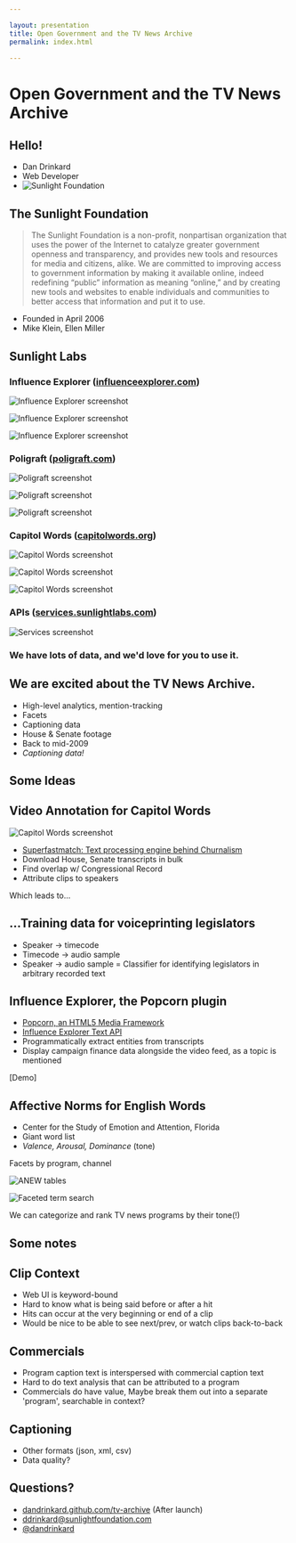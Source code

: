 ```yaml
---

layout: presentation
title: Open Government and the TV News Archive
permalink: index.html

---
```


# Open Government and the TV News Archive

## Hello!

+ Dan Drinkard
+ Web Developer
+ ![Sunlight Foundation](img/sun.png)

## The Sunlight Foundation

> The Sunlight Foundation is a non-profit, nonpartisan organization 
> that uses the power of the Internet to catalyze greater government 
> openness and transparency, and provides new tools and resources for 
> media and citizens, alike. We are committed to improving access to 
> government information by making it available online, indeed redefining 
> “public” information as meaning “online,” and by creating new tools and 
> websites to enable individuals and communities to better access that 
> information and put it to use.

+ Founded in April 2006
+ Mike Klein, Ellen Miller

## Sunlight Labs



### Influence Explorer ([influenceexplorer.com](http://influenceexplorer.com))
![Influence Explorer screenshot](img/ie.png)

![Influence Explorer screenshot](img/ie-2.png)

![Influence Explorer screenshot](img/ie-3.png)

### Poligraft ([poligraft.com](http://poligraft.com))
![Poligraft screenshot](img/poligraft.png)

![Poligraft screenshot](img/poligraft-2.png)

![Poligraft screenshot](img/poligraft-3.png)

### Capitol Words ([capitolwords.org](http://capitolwords.org))
![Capitol Words screenshot](img/capwords.png)

![Capitol Words screenshot](img/capwords-2.png)

![Capitol Words screenshot](img/capwords-3.png)

### APIs ([services.sunlightlabs.com](http://services.sunlightlabs.com))
![Services screenshot](img/services.png)

### We have lots of data, and we'd love for you to use it.

## We are excited about the TV News Archive.

+ High-level analytics, mention-tracking
+ Facets
+ Captioning data
+ House & Senate footage
+ Back to mid-2009
+ _Captioning data!_

## Some Ideas

## Video Annotation for Capitol Words

![Capitol Words screenshot](img/capwords-4.png)

+ [Superfastmatch: Text processing engine behind Churnalism](http://churnalism.com/458wx/)
+ Download House, Senate transcripts in bulk
+ Find overlap w/ Congressional Record
+ Attribute clips to speakers

Which leads to...

## ...Training data for voiceprinting legislators

+ Speaker -> timecode
+ Timecode -> audio sample
+ Speaker -> audio sample = Classifier for identifying legislators in arbitrary recorded text

## Influence Explorer, the Popcorn plugin

+ [Popcorn, an HTML5 Media Framework](http://popcornjs.com)
+ [Influence Explorer Text API](http://inbox.influenceexplorer.com/api)
+ Programmatically extract entities from transcripts
+ Display campaign finance data alongside the video feed, as a topic is mentioned

[Demo]

## Affective Norms for English Words

+ Center for the Study of Emotion and Attention, Florida
+ Giant word list
+ _Valence, Arousal, Dominance_ (tone)

Facets by program, channel

![ANEW tables](img/anew-1.png)

![Faceted term search](img/anew-2.png)

We can categorize and rank TV news programs by their tone(!)

## Some notes

## Clip Context

+ Web UI is keyword-bound
+ Hard to know what is being said before or after a hit
+ Hits can occur at the very beginning or end of a clip
+ Would be nice to be able to see next/prev, or watch clips back-to-back

## Commercials

+ Program caption text is interspersed with commercial caption text
+ Hard to do text analysis that can be attributed to a program
+ Commercials do have value, Maybe break them out into a separate 'program', searchable in context?

## Captioning

+ Other formats (json, xml, csv)
+ Data quality?

## Questions?

+ [dandrinkard.github.com/tv-archive](http://dandrinkard.github.com/archive-meeting) (After launch)
+ <ddrinkard@sunlightfoundation.com>
+ [@dandrinkard](http://twitter.com/dandrinkard)